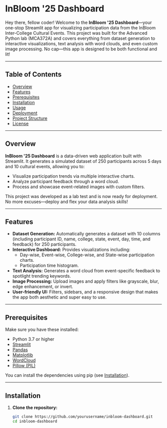 # InBloom '25 Dashboard

Hey there, fellow coder! Welcome to the **InBloom '25 Dashboard**—your one-stop Streamlit app for visualizing participation data from the InBloom Inter-College Cultural Events. This project was built for the Advanced Python lab (MCA372A) and covers everything from dataset generation to interactive visualizations, text analysis with word clouds, and even custom image processing. No cap—this app is designed to be both functional and lit!

---

## Table of Contents

- [Overview](#overview)
- [Features](#features)
- [Prerequisites](#prerequisites)
- [Installation](#installation)
- [Usage](#usage)
- [Deployment](#deployment)
- [Project Structure](#project-structure)
- [License](#license)

---

## Overview

**InBloom '25 Dashboard** is a data-driven web application built with Streamlit. It generates a simulated dataset of 250 participants across 5 days and 10 cultural events, allowing you to:
- Visualize participation trends via multiple interactive charts.
- Analyze participant feedback through a word cloud.
- Process and showcase event-related images with custom filters.

This project was developed as a lab test and is now ready for deployment. No more excuses—deploy and flex your data analysis skills!

---

## Features

- **Dataset Generation:** Automatically generates a dataset with 10 columns (including participant ID, name, college, state, event, day, time, and feedback) for 250 participants.
- **Interactive Dashboard:** Provides visualizations including:
  - Day-wise, Event-wise, College-wise, and State-wise participation charts.
  - Participation time histogram.
- **Text Analysis:** Generates a word cloud from event-specific feedback to spotlight trending keywords.
- **Image Processing:** Upload images and apply filters like grayscale, blur, edge enhancement, or invert.
- **User-friendly UI:** Filters, sidebars, and a responsive design that makes the app both aesthetic and super easy to use.

---

## Prerequisites

Make sure you have these installed:
- Python 3.7 or higher
- [Streamlit](https://streamlit.io/)
- [Pandas](https://pandas.pydata.org/)
- [Matplotlib](https://matplotlib.org/)
- [WordCloud](https://github.com/amueller/word_cloud)
- [Pillow (PIL)](https://python-pillow.org/)

You can install the dependencies using pip (see [Installation](#installation)).

---

## Installation

1. **Clone the repository:**
   ```bash
   git clone https://github.com/yourusername/inbloom-dashboard.git
   cd inbloom-dashboard
